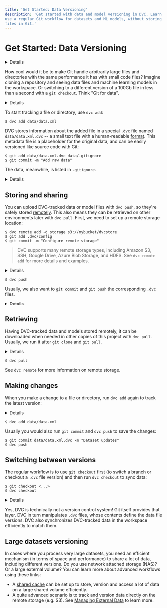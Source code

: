 ```yaml
---
title: 'Get Started: Data Versioning'
description: 'Get started with data and model versioning in DVC. Learn how to
use a regular Git workflow for datasets and ML models, without storing large
files in Git.'
---
```


# Get Started: Data Versioning

<details>

## 🎬 Click to watch a video intro.

https://youtu.be/kLKBcPonMYw

</details>

How cool would it be to make Git handle arbitrarily large files and directories
with the same performance it has with small code files? Imagine cloning a
repository and seeing data files and machine learning models in the workspace.
Or switching to a different version of a 100Gb file in less than a second with a
`git checkout`. Think "Git for data".

<details>

### ⚙️ Expand to get an example dataset.

Having initialized a project in the previous section, we can get the data file
(which we'll be using later) like this:

```dvc
$ dvc get https://github.com/iterative/dataset-registry \
          get-started/data.xml -o data/data.xml
```

<admon type="info">

We use the fancy `dvc get` command to jump ahead a bit and show how a Git repo
becomes a source for datasets or models — what we call a [data registry].
`dvc get` can download any file or directory tracked in a <abbr>DVC
repository</abbr>.

[data registry]: /doc/use-cases/data-registry

</admon>

</details>

To start tracking a file or directory, use `dvc add`:

```dvc
$ dvc add data/data.xml
```

DVC stores information about the added file in a special `.dvc` file named
`data/data.xml.dvc` -- a small text file with a human-readable [format]. This
metadata file is a placeholder for the original data, and can be easily
versioned like source code with Git:

```dvc
$ git add data/data.xml.dvc data/.gitignore
$ git commit -m "Add raw data"
```

The data, meanwhile, is listed in `.gitignore`.

<details id="add-expand-to-see-what-happens-under-the-hood">

### 💡 Expand to see what happens under the hood.

`dvc add` moved the data to the project's <abbr>cache</abbr>, and
<abbr>linked</abbr> it back to the <abbr>workspace</abbr>. The `.dvc/cache`
should look like this:

```
.dvc/cache
└── 22
    └── a1a2931c8370d3aeedd7183606fd7f
```

The hash value of the `data.xml` file we just added (`22a1a29...`) determines
the cache path shown above. And if you check `data/data.xml.dvc`, you will find
it there too:

```yaml
outs:
  - md5: 22a1a2931c8370d3aeedd7183606fd7f
    path: data.xml
```

</details>

[format]: /doc/user-guide/project-structure/dvc-files

## Storing and sharing

You can upload DVC-tracked data or model files with `dvc push`, so they're
safely stored [remotely](/doc/command-reference/remote). This also means they
can be retrieved on other environments later with `dvc pull`. First, we need to
set up a remote storage location:

```dvc
$ dvc remote add -d storage s3://mybucket/dvcstore
$ git add .dvc/config
$ git commit -m "Configure remote storage"
```

> DVC supports many remote storage types, including Amazon S3, SSH, Google
> Drive, Azure Blob Storage, and HDFS. See `dvc remote add` for more details and
> examples.

<details>

### ⚙️ Expand to set up remote storage.

DVC remotes let you store a copy of the data tracked by DVC outside of the local
cache (usually a cloud storage service). For simplicity, let's set up a _local
remote_ in a temporary `dvcstore/` directory (create the dir first if needed):

<toggle>
<tab title="Mac/Linux">

```dvc
$ dvc remote add -d myremote /tmp/dvcstore
$ git commit .dvc/config -m "Configure local remote"
```

</tab>
<tab title="Windows (Cmd)">

```dvc
$ dvc remote add -d myremote %TEMP%\dvcstore
$ git commit .dvc\config -m "Configure local remote"
```

</tab>
</toggle>

> While the term "local remote" may seem contradictory, it doesn't have to be.
> The "local" part refers to the type of location: another directory in the file
> system. "Remote" is what we call storage for <abbr>DVC projects</abbr>. It's
> essentially a local data backup.

</details>

```dvc
$ dvc push
```

Usually, we also want to `git commit` and `git push` the corresponding `.dvc`
files.

<details id="push-expand-to-see-what-happens-under-the-hood">

### 💡 Expand to see what happens under the hood.

`dvc push` copied the data <abbr>cached</abbr> locally to the remote storage we
set up earlier. The remote storage directory should look like this:

```
.../dvcstore
└── 22
    └── a1a2931c8370d3aeedd7183606fd7f
```

</details>

## Retrieving

Having DVC-tracked data and models stored remotely, it can be downloaded when
needed in other copies of this <abbr>project</abbr> with `dvc pull`. Usually, we
run it after `git clone` and `git pull`.

<details>

### ⚙️ Expand to delete locally cached data.

If you've run `dvc push`, you can delete the cache (`.dvc/cache`) and
`data/data.xml` to experiment with `dvc pull`:

<toggle>
<tab title="Mac/Linux">

```dvc
$ rm -rf .dvc/cache
$ rm -f data/data.xml
```

</tab>
<tab title="Windows (Cmd)">

```dvc
$ rmdir .dvc\cache
$ del data\data.xml
```

</tab>
</toggle>

</details>

```dvc
$ dvc pull
```

<admon icon="book">

See `dvc remote` for more information on remote storage.

</admon>

## Making changes

When you make a change to a file or directory, run `dvc add` again to track the
latest version:

<details>

### ⚙️ Expand to make some changes.

Let's say we obtained more data from some external source. We can pretend this
is the case by doubling the dataset:

<toggle>
<tab title="Mac/Linux">

```dvc
$ cp data/data.xml /tmp/data.xml
$ cat /tmp/data.xml >> data/data.xml
```

</tab>
<tab title="Windows (Cmd)">

```dvc
$ copy data\data.xml %TEMP%\data.xml
$ type %TEMP%\data.xml >> data\data.xml
```

</tab>
</toggle>

</details>

```dvc
$ dvc add data/data.xml
```

Usually you would also run `git commit` and `dvc push` to save the changes:

```dvc
$ git commit data/data.xml.dvc -m "Dataset updates"
$ dvc push
```

## Switching between versions

The regular workflow is to use `git checkout` first (to switch a branch or
checkout a `.dvc` file version) and then run `dvc checkout` to sync data:

```dvc
$ git checkout <...>
$ dvc checkout
```

<details>

### ⚙️ Expand to get the previous version of the dataset.

Let's go back to the original version of the data:

```dvc
$ git checkout HEAD~1 data/data.xml.dvc
$ dvc checkout
```

Let's commit it (no need to do `dvc push` this time since this original version
of the dataset was already saved):

```dvc
$ git commit data/data.xml.dvc -m "Revert dataset updates"
```

</details>

Yes, DVC is technically not a version control system! Git itself provides that
layer. DVC in turn manipulates `.dvc` files, whose contents define the data file
versions. DVC also synchronizes DVC-tracked data in the <abbr>workspace</abbr>
efficiently to match them.

## Large datasets versioning

In cases where you process very large datasets, you need an efficient mechanism
(in terms of space and performance) to share a lot of data, including different
versions. Do you use network attached storage (NAS)? Or a large external volume?
You can learn more about advanced workflows using these links:

- A [shared cache](/doc/user-guide/how-to/share-a-dvc-cache) can be set up to
  store, version and access a lot of data on a large shared volume efficiently.
- A quite advanced scenario is to track and version data directly on the remote
  storage (e.g. S3). See
  [Managing External Data](https://dvc.org/doc/user-guide/managing-external-data)
  to learn more.

